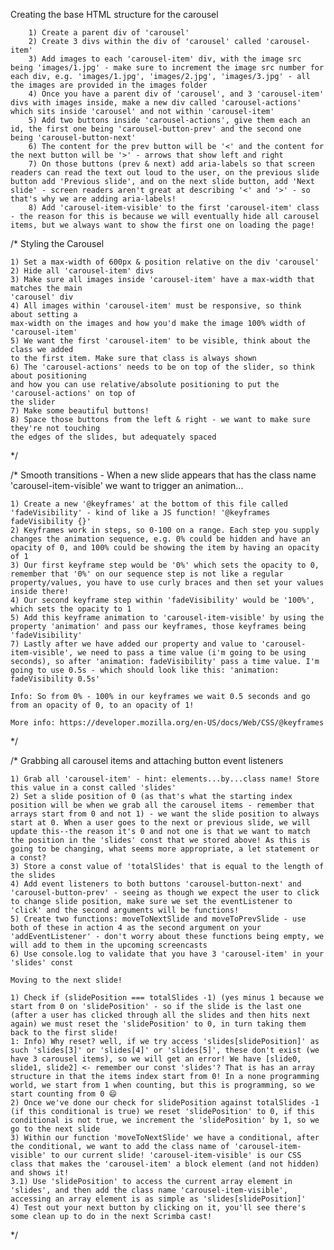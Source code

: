 <!-- HTML -->
Creating the base HTML structure for the carousel
    
        1) Create a parent div of 'carousel'
        2) Create 3 divs within the div of 'carousel' called 'carousel-item'
        3) Add images to each 'carousel-item' div, with the image src being 'images/1.jpg' - make sure to increment the image src number for each div, e.g. 'images/1.jpg', 'images/2.jpg', 'images/3.jpg' - all the images are provided in the images folder
        4) Once you have a parent div of 'carousel', and 3 'carousel-item' divs with images inside, make a new div called 'carousel-actions' which sits inside 'carousel' and not within 'carousel-item'
        5) Add two buttons inside 'carousel-actions', give them each an id, the first one being 'carousel-button-prev' and the second one being 'carousel-button-next'
        6) The content for the prev button will be '<' and the content for the next button will be '>' - arrows that show left and right
        7) On those buttons (prev & next) add aria-labels so that screen readers can read the text out loud to the user, on the previous slide button add 'Previous slide', and on the next slide button, add 'Next slide' - screen readers aren't great at describing '<' and '>' - so that's why we are adding aria-labels!
        8) Add 'carousel-item-visible' to the first 'carousel-item' class - the reason for this is because we will eventually hide all carousel items, but we always want to show the first one on loading the page!


<!-- CSS Styling -->

/*
    Styling the Carousel

    1) Set a max-width of 600px & position relative on the div 'carousel'
    2) Hide all 'carousel-item' divs
    3) Make sure all images inside 'carousel-item' have a max-width that matches the main 
    'carousel' div
    4) All images within 'carousel-item' must be responsive, so think about setting a 
    max-width on the images and how you'd make the image 100% width of 'carousel-item' 
    5) We want the first 'carousel-item' to be visible, think about the class we added 
    to the first item. Make sure that class is always shown
    6) The 'carousel-actions' needs to be on top of the slider, so think about positioning 
    and how you can use relative/absolute positioning to put the 'carousel-actions' on top of 
    the slider
    7) Make some beautiful buttons!
    8) Space those buttons from the left & right - we want to make sure they're not touching 
    the edges of the slides, but adequately spaced
*/

/*
    Smooth transitions
    - When a new slide appears that has the class name 'carousel-item-visible' we want to trigger an animation...
    
    1) Create a new '@keyframes' at the bottom of this file called 'fadeVisibility' - kind of like a JS function! '@keyframes fadeVisibility {}'
    2) Keyframes work in steps, so 0-100 on a range. Each step you supply changes the animation sequence, e.g. 0% could be hidden and have an opacity of 0, and 100% could be showing the item by having an opacity of 1
    3) Our first keyframe step would be '0%' which sets the opacity to 0, remember that '0%' on our sequence step is not like a regular property/values, you have to use curly braces and then set your values inside there!
    4) Our second keyframe step within 'fadeVisibility' would be '100%', which sets the opacity to 1
    5) Add this keyframe animation to 'carousel-item-visible' by using the property 'animation' and pass our keyframes, those keyframes being 'fadeVisibility'
    7) Lastly after we have added our property and value to 'carousel-item-visible', we need to pass a time value (i'm going to be using seconds), so after 'animation: fadeVisibility' pass a time value. I'm going to use 0.5s - which should look like this: 'animation: fadeVisibility 0.5s'
    
    Info: So from 0% - 100% in our keyframes we wait 0.5 seconds and go from an opacity of 0, to an opacity of 1!
    
    More info: https://developer.mozilla.org/en-US/docs/Web/CSS/@keyframes
*/

<!-- JS -->
/*
    Grabbing all carousel items and attaching button event listeners
    
    1) Grab all 'carousel-item' - hint: elements...by...class name! Store this value in a const called 'slides'
    2) Set a slide position of 0 (as that's what the starting index position will be when we grab all the carousel items - remember that arrays start from 0 and not 1) - we want the slide position to always start at 0. When a user goes to the next or previous slide, we will update this--the reason it's 0 and not one is that we want to match the position in the 'slides' const that we stored above! As this is going to be changing, what seems more appropriate, a let statement or a const?
    3) Store a const value of 'totalSlides' that is equal to the length of the slides
    4) Add event listeners to both buttons 'carousel-button-next' and 'carousel-button-prev' - seeing as though we expect the user to click to change slide position, make sure we set the eventListener to 'click' and the second arguments will be functions!
    5) Create two functions: moveToNextSlide and moveToPrevSlide - use both of these in action 4 as the second argument on your 'addEventListener' - don't worry about these functions being empty, we will add to them in the upcoming screencasts
    6) Use console.log to validate that you have 3 'carousel-item' in your 'slides' const
    
    Moving to the next slide!
    
    1) Check if (slidePosition === totalSlides -1) (yes minus 1 because we start from 0 on 'slidePosition' - so if the slide is the last one (after a user has clicked through all the slides and then hits next again) we must reset the 'slidePosition' to 0, in turn taking them back to the first slide! 
    1: Info) Why reset? well, if we try access 'slides[slidePosition]' as such 'slides[3]' or 'slides[4]' or 'slides[5]', these don't exist (we have 3 carousel items), so we will get an error! We have [slide0, slide1, slide2] <- remember our const 'slides'? That is has an array structure in that the items index start from 0! In a none programming world, we start from 1 when counting, but this is programming, so we start counting from 0 😄
    2) Once we've done our check for slidePosition against totalSlides -1 (if this conditional is true) we reset 'slidePosition' to 0, if this conditional is not true, we increment the 'slidePosition' by 1, so we go to the next slide
    3) Within our function 'moveToNextSlide' we have a conditional, after the conditional, we want to add the class name of 'carousel-item-visible' to our current slide! 'carousel-item-visible' is our CSS class that makes the 'carousel-item' a block element (and not hidden) and shows it!
    3.1) Use 'slidePosition' to access the current array element in 'slides', and then add the class name 'carousel-item-visible', accessing an array element is as simple as 'slides[slidePosition]'
    4) Test out your next button by clicking on it, you'll see there's some clean up to do in the next Scrimba cast!
*/